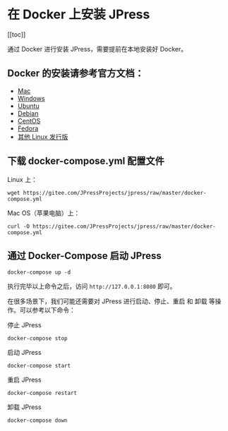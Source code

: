 # 在 Docker 上安装 JPress

[[toc]]

通过 Docker 进行安装 JPress，需要提前在本地安装好 Docker。

## Docker 的安装请参考官方文档：


* [Mac](https://docs.docker.com/docker-for-mac/install)
* [Windows](https://docs.docker.com/docker-for-windows/install)
* [Ubuntu](https://docs.docker.com/install/linux/docker-ce/ubuntu)
* [Debian](https://docs.docker.com/install/linux/docker-ce/debian)
* [CentOS](https://docs.docker.com/install/linux/docker-ce/centos)
* [Fedora](https://docs.docker.com/install/linux/docker-ce/fedora)
* [其他 Linux 发行版](https://docs.docker.com/install/linux/docker-ce/binaries)


## 下载 docker-compose.yml 配置文件

Linux 上：

```shell
wget https://gitee.com/JPressProjects/jpress/raw/master/docker-compose.yml
```

 Mac OS（苹果电脑）上：

```shell
curl -O https://gitee.com/JPressProjects/jpress/raw/master/docker-compose.yml
```

## 通过 Docker-Compose 启动 JPress

```shell
docker-compose up -d
```

执行完毕以上命令之后，访问 `http://127.0.0.1:8080` 即可。

在很多场景下，我们可能还需要对 JPress 进行启动、停止、重启 和 卸载 等操作。可以参考以下命令：

停止 JPress

```shell
docker-compose stop
```

启动 JPress

```shell
docker-compose start
```

重启 JPress

```shell
docker-compose restart
```

卸载 JPress

```shell
docker-compose down
```

